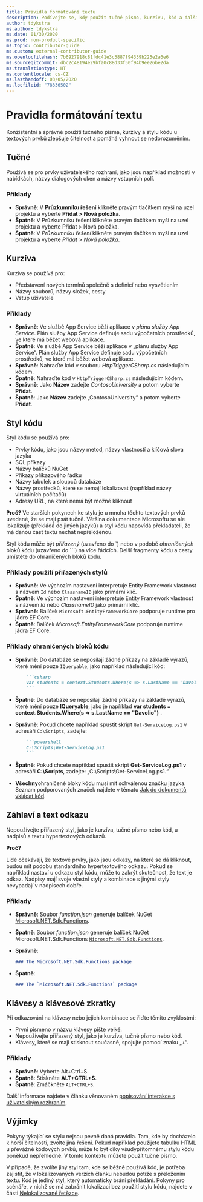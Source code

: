 ```yaml
---
title: Pravidla formátování textu
description: Podívejte se, kdy použít tučné písmo, kurzívu, kód a další styly textu v článcích publikovaných na webu docs.microsoft.com.
author: tdykstra
ms.author: tdykstra
ms.date: 01/30/2020
ms.prod: non-product-specific
ms.topic: contributor-guide
ms.custom: external-contributor-guide
ms.openlocfilehash: 7b6927918c81fdc41e3c3887f94339b225e2a6e6
ms.sourcegitcommit: dbc2c48194e29bfa0c88d33f50f94b9ee26be2da
ms.translationtype: HT
ms.contentlocale: cs-CZ
ms.lasthandoff: 03/05/2020
ms.locfileid: "78336502"
---
```

# <a name="text-formatting-guidelines"></a>Pravidla formátování textu

Konzistentní a správné použití tučného písma, kurzívy a stylu kódu u textových prvků zlepšuje čitelnost a pomáhá vyhnout se nedorozuměním.

## <a name="bold"></a>Tučné

Používá se pro prvky uživatelského rozhraní, jako jsou například možnosti v nabídkách, názvy dialogových oken a názvy vstupních polí.

### <a name="examples"></a>Příklady

* **Správně**: V **Průzkumníku řešení** klikněte pravým tlačítkem myši na uzel projektu a vyberte **Přidat > Nová položka**.
* **Špatně**: V Průzkumníku řešení klikněte pravým tlačítkem myši na uzel projektu a vyberte Přidat > Nová položka.
* **Špatně**: V *Průzkumníku řešení* klikněte pravým tlačítkem myši na uzel projektu a vyberte *Přidat > Nová položka*.

## <a name="italics"></a>Kurzíva

Kurzíva se používá pro:

* Představení nových termínů společně s definicí nebo vysvětlením
* Názvy souborů, názvy složek, cesty
* Vstup uživatele

### <a name="examples"></a>Příklady

* **Správně**: Ve službě App Service běží aplikace v *plánu služby App Service*. Plán služby App Service definuje sadu výpočetních prostředků, ve které má běžet webová aplikace.
* **Špatně**: Ve službě App Service běží aplikace v „plánu služby App Service“. Plán služby App Service definuje sadu výpočetních prostředků, ve které má běžet webová aplikace.
* **Správně**: Nahraďte kód v souboru *HttpTriggerCSharp.cs* následujícím kódem.
* **Špatně**: Nahraďte kód v `HttpTriggerCSharp.cs` následujícím kódem.
* **Správně**: Jako **Název** zadejte *ContosoUniversity* a potom vyberte **Přidat**.
* **Špatně**: Jako **Název** zadejte „ContosoUniversity“ a potom vyberte **Přidat**.

## <a name="code-style"></a>Styl kódu

Styl kódu se používá pro:

* Prvky kódu, jako jsou názvy metod, názvy vlastností a klíčová slova jazyka
* SQL příkazy
* Názvy balíčků NuGet
* Příkazy příkazového řádku
* Názvy tabulek a sloupců databáze
* Názvy prostředků, které se nemají lokalizovat (například názvy virtuálních počítačů)
* Adresy URL, na které nemá být možné kliknout

**Proč?** Ve starších pokynech ke stylu je u mnoha těchto textových prvků uvedené, že se mají psát tučně. Většina dokumentace Microsoftu se ale lokalizuje (překládá do jiných jazyků) a styl kódu napovídá překladateli, že má danou část textu nechat nepřeloženou.

Styl kódu může být *přiřazený* (uzavřeno do \`) nebo v podobě *ohraničených* bloků kódu (uzavřeno do \`\`\`) na více řádcích. Delší fragmenty kódu a cesty umístěte do ohraničených bloků kódu.

### <a name="examples-using-inline-styles"></a>Příklady použití přiřazených stylů

* **Správně**: Ve výchozím nastavení interpretuje Entity Framework vlastnost s názvem `Id` nebo `ClassnameID` jako primární klíč.
* **Špatně**: Ve výchozím nastavení interpretuje Entity Framework vlastnost s názvem *Id* nebo *ClassnameID* jako primární klíč.
* **Správně**: Balíček `Microsoft.EntityFrameworkCore` podporuje runtime pro jádro EF Core.
* **Špatně**: Balíček *Microsoft.EntityFrameworkCore* podporuje runtime jádra EF Core.

### <a name="examples-of-fenced-code-blocks"></a>Příklady ohraničených bloků kódu

* **Správně**: Do databáze se neposílají žádné příkazy na základě výrazů, které mění pouze `IQueryable`, jako například následující kód:

  ```markdown
      ```csharp
      var students = context.Students.Where(s => s.LastName == "Davolio")
      ```
  ```

* **Špatně**: Do databáze se neposílají žádné příkazy na základě výrazů, které mění pouze **IQueryable**, jako je například **var students = context.Students.Where(s => s.LastName == "Davolio")** .

* **Správně**: Pokud chcete například spustit skript `Get-ServiceLog.ps1` v adresáři `C:\Scripts`, zadejte:

  ```markdown
      ```powershell
      C:\Scripts\Get-ServiceLog.ps1
      ```
  ```

* **Špatně**: Pokud chcete například spustit skript **Get-ServiceLog.ps1** v adresáři **C:\Scripts**, zadejte: „C:\Scripts\Get-ServiceLog.ps1.“

* **Všechny**ohraničené bloky kódu musí mít schválenou značku jazyka. Seznam podporovaných značek najdete v tématu [Jak do dokumentů vkládat kód](./code-in-docs.md#supported-languages).

## <a name="headings-and-link-text"></a>Záhlaví a text odkazu

Nepoužívejte přiřazený styl, jako je kurzíva, tučné písmo nebo kód, u nadpisů a textu hypertextových odkazů.

**Proč?**

Lidé očekávají, že textové prvky, jako jsou odkazy, na které se dá kliknout, budou mít podobu standardního hypertextového odkazu. Pokud se například nastaví u odkazu styl kódu, může to zakrýt skutečnost, že text je odkaz. Nadpisy mají svoje vlastní styly a kombinace s jinými styly nevypadají v nadpisech dobře.

### <a name="examples"></a>Příklady

* **Správně**: Soubor *function.json* generuje balíček NuGet [Microsoft.NET.Sdk.Functions](http://www.nuget.org/packages/Microsoft.NET.Sdk.Functions).
* **Špatně**: Soubor *function.json* generuje balíček NuGet Microsoft.NET.Sdk.Functions [`Microsoft.NET.Sdk.Functions`](http://www.nuget.org/packages/Microsoft.NET.Sdk.Functions).

* **Správně**:

  ```markdown
  ### The Microsoft.NET.Sdk.Functions package
  ```

* **Špatně**:

  ```markdown
  ### The `Microsoft.NET.Sdk.Functions` package
  ```

## <a name="keys-and-keyboard-shortcuts"></a>Klávesy a klávesové zkratky

Při odkazování na klávesy nebo jejich kombinace se řiďte těmito zvyklostmi:

* První písmeno v názvu klávesy pište velké.
* Nepoužívejte přiřazený styl, jako je kurzíva, tučné písmo nebo kód.
* Klávesy, které se mají stisknout současně, spojujte pomocí znaku „+“.

### <a name="examples"></a>Příklady

* **Správně**: Vyberte Alt+Ctrl+S.
* **Špatně**: Stiskněte **ALT+CTRL+S**.
* **Špatně**: Zmáčkněte `ALT+CTRL+S`.

Další informace najdete v článku věnovaném [popisování interakce s uživatelským rozhraním](https://styleguides.azurewebsites.net/StyleGuide/Read?id=2700&topicid=26472).

## <a name="exceptions"></a>Výjimky

Pokyny týkající se stylu nejsou pevně daná pravidla. Tam, kde by docházelo k horší čitelnosti, zvolte jiná řešení. Pokud například použijete tabulku HTML u převážně kódových prvků, může to být díky všudypřítomnému stylu kódu poněkud nepřehledné. V tomto kontextu můžete použít tučné písmo.

V případě, že zvolíte jiný styl tam, kde se běžně používá kód, je potřeba zajistit, že v lokalizovaných verzích článku nebudou potíže s přeložením textu. Kód je jediný styl, který automaticky brání překládání. Pokyny pro scénáře, v nichž se má zabránit lokalizaci bez použití stylu kódu, najdete v části [Nelokalizované řetězce](markdown-reference.md#non-localized-strings).

